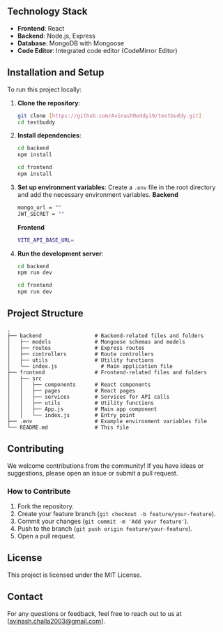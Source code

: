 ## Technology Stack

- **Frontend**: React
- **Backend**: Node.js, Express
- **Database**: MongoDB with Mongoose
- **Code Editor**: Integrated code editor (CodeMirror Editor)

## Installation and Setup

To run this project locally:

1. **Clone the repository**:
    ```bash
    git clone [https://github.com/AvinashReddy19/testbuddy.git]
    cd testbuddy
    ```

2. **Install dependencies**:
    ```bash
    cd backend
    npm install
    ```
    ```bash
    cd frontend
    npm install
    ```

3. **Set up environment variables**: Create a `.env` file in the root directory and add the necessary environment variables.
   **Backend**
    ```bash
    mongo_url = ""
    JWT_SECRET = ""
    ```

    **Frontend**
   ```bash
   VITE_API_BASE_URL=
   ```
5. **Run the development server**:
    ```bash
    cd backend
    npm run dev
    ```
    ```bash
    cd frontend
    npm run dev
    ```
## Project Structure

```
.
├── backend                 # Backend-related files and folders
│   ├── models              # Mongoose schemas and models
│   ├── routes              # Express routes
│   ├── controllers         # Route controllers
│   ├── utils               # Utility functions
│   └── index.js              # Main application file
├── frontend                # Frontend-related files and folders
│   ├── src
│   │   ├── components      # React components
│   │   ├── pages           # React pages
│   │   ├── services        # Services for API calls
│   │   ├── utils           # Utility functions
│   │   ├── App.js          # Main app component
│   │   └── index.js        # Entry point
├── .env                    # Example environment variables file
└── README.md               # This file
```

## Contributing

We welcome contributions from the community! If you have ideas or suggestions, please open an issue or submit a pull request.

### How to Contribute

1. Fork the repository.
2. Create your feature branch (`git checkout -b feature/your-feature`).
3. Commit your changes (`git commit -m 'Add your feature'`).
4. Push to the branch (`git push origin feature/your-feature`).
5. Open a pull request.

## License

This project is licensed under the MIT License.

## Contact

For any questions or feedback, feel free to reach out to us at [avinash.challa2003@gmail.com].

